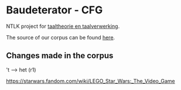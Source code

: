 # Baudeterator - CFG

NTLK project for [taaltheorie en
taalverwerking](http://studiegids.uva.nl/xmlpages/page/2018-2019/zoek-vak/vak/62671).

The source of our corpus can be found [here]( https://www.welingelichtekringen.nl/politiek/902663/over-de-uil-onbenul-rutte-en-de-komende-strijd-de-tekst-van-de-speech-van-thierry-baudet.html).

## Changes made in the corpus
't --> het (r1)

https://starwars.fandom.com/wiki/LEGO_Star_Wars:_The_Video_Game
